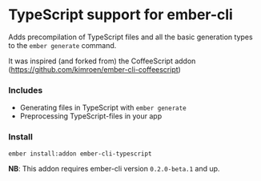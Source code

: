 # TypeScript support for ember-cli
Adds precompilation of TypeScript files and all the basic generation
types to the `ember generate` command.

It was inspired (and forked from) the CoffeeScript addon (https://github.com/kimroen/ember-cli-coffeescript)

### Includes
- Generating files in TypeScript with `ember generate`
- Preprocessing TypeScript-files in your app

### Install
```
ember install:addon ember-cli-typescript
```

**NB**: This addon requires ember-cli version `0.2.0-beta.1` and up.

